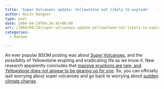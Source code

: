 ```yaml
---
title: 'Super Volcanoes update: Yellowstone not likely to explode'
author: Kevin Dangoor
type: post
date: 2004-04-29T04:24:41+00:00
url: /2004/04/28/super-volcanoes-update-yellowstone-not-likely-to-explode/
categories:
  - Random

---
```

An ever popular BSOM posting was about [Super Volcanoes][1], and the possibility of Yellowstone erupting and eradicating life as we know it. New research apparently concludes that [massive eruptions are rare, and Yellowstone does not appear to be gearing up for one][2]. So, you can officially quit worrying about super volcanoes and go back to worrying about [sudden climate change][3].

 [1]: http://www.blueskyonmars.com/archives/000430.html
 [2]: http://www.billingsgazette.com/index.php?id=1&display=rednews/2004/04/28/build/state/40-yellowstone-blowup.inc "Yellowstone Park unlikely to blow up anytime soon: No signs of cataclysmic eruption - billingsgazette.com"
 [3]: http://www.imdb.com/title/tt0319262/